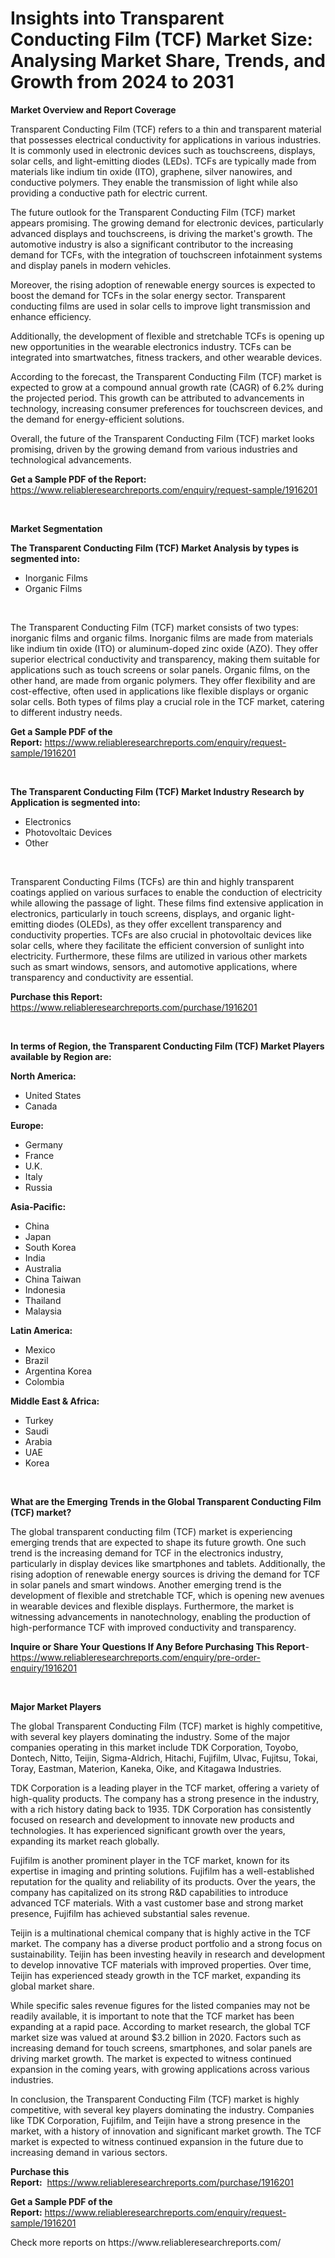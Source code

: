 <p><h1>Insights into Transparent Conducting Film (TCF) Market Size: Analysing Market Share, Trends, and Growth from 2024 to 2031</h1></p><p><strong>Market Overview and Report Coverage</strong></p>
<p><p>Transparent Conducting Film (TCF) refers to a thin and transparent material that possesses electrical conductivity for applications in various industries. It is commonly used in electronic devices such as touchscreens, displays, solar cells, and light-emitting diodes (LEDs). TCFs are typically made from materials like indium tin oxide (ITO), graphene, silver nanowires, and conductive polymers. They enable the transmission of light while also providing a conductive path for electric current.</p><p>The future outlook for the Transparent Conducting Film (TCF) market appears promising. The growing demand for electronic devices, particularly advanced displays and touchscreens, is driving the market's growth. The automotive industry is also a significant contributor to the increasing demand for TCFs, with the integration of touchscreen infotainment systems and display panels in modern vehicles.</p><p>Moreover, the rising adoption of renewable energy sources is expected to boost the demand for TCFs in the solar energy sector. Transparent conducting films are used in solar cells to improve light transmission and enhance efficiency.</p><p>Additionally, the development of flexible and stretchable TCFs is opening up new opportunities in the wearable electronics industry. TCFs can be integrated into smartwatches, fitness trackers, and other wearable devices.</p><p>According to the forecast, the Transparent Conducting Film (TCF) market is expected to grow at a compound annual growth rate (CAGR) of 6.2% during the projected period. This growth can be attributed to advancements in technology, increasing consumer preferences for touchscreen devices, and the demand for energy-efficient solutions.</p><p>Overall, the future of the Transparent Conducting Film (TCF) market looks promising, driven by the growing demand from various industries and technological advancements.</p></p>
<p><strong>Get a Sample PDF of the Report:</strong> <a href="https://www.reliableresearchreports.com/enquiry/request-sample/1916201">https://www.reliableresearchreports.com/enquiry/request-sample/1916201</a></p>
<p>&nbsp;</p>
<p><strong>Market Segmentation</strong></p>
<p><strong>The Transparent Conducting Film (TCF) Market Analysis by types is segmented into:</strong></p>
<p><ul><li>Inorganic Films</li><li>Organic Films</li></ul></p>
<p>&nbsp;</p>
<p><p>The Transparent Conducting Film (TCF) market consists of two types: inorganic films and organic films. Inorganic films are made from materials like indium tin oxide (ITO) or aluminum-doped zinc oxide (AZO). They offer superior electrical conductivity and transparency, making them suitable for applications such as touch screens or solar panels. Organic films, on the other hand, are made from organic polymers. They offer flexibility and are cost-effective, often used in applications like flexible displays or organic solar cells. Both types of films play a crucial role in the TCF market, catering to different industry needs.</p></p>
<p><strong>Get a Sample PDF of the Report:</strong>&nbsp;<a href="https://www.reliableresearchreports.com/enquiry/request-sample/1916201">https://www.reliableresearchreports.com/enquiry/request-sample/1916201</a></p>
<p>&nbsp;</p>
<p><strong>The Transparent Conducting Film (TCF) Market Industry Research by Application is segmented into:</strong></p>
<p><ul><li>Electronics</li><li>Photovoltaic Devices</li><li>Other</li></ul></p>
<p>&nbsp;</p>
<p><p>Transparent Conducting Films (TCFs) are thin and highly transparent coatings applied on various surfaces to enable the conduction of electricity while allowing the passage of light. These films find extensive application in electronics, particularly in touch screens, displays, and organic light-emitting diodes (OLEDs), as they offer excellent transparency and conductivity properties. TCFs are also crucial in photovoltaic devices like solar cells, where they facilitate the efficient conversion of sunlight into electricity. Furthermore, these films are utilized in various other markets such as smart windows, sensors, and automotive applications, where transparency and conductivity are essential.</p></p>
<p><strong>Purchase this Report:</strong>&nbsp; <a href="https://www.reliableresearchreports.com/purchase/1916201">https://www.reliableresearchreports.com/purchase/1916201</a></p>
<p>&nbsp;</p>
<p><strong>In terms of Region, the Transparent Conducting Film (TCF) Market Players available by Region are:</strong></p>
<p>
    <p> <strong> North America: </strong>
        <ul>
            <li>United States</li>
            <li>Canada</li>
        </ul>
        </p> 
    <p> <strong> Europe: </strong>
        <ul>
            <li>Germany</li>
            <li>France</li>
            <li>U.K.</li>
            <li>Italy</li>
            <li>Russia</li>
        </ul>
        </p> 
    <p> <strong> Asia-Pacific: </strong>
        <ul>
            <li>China</li>
            <li>Japan</li>
            <li>South Korea</li>
            <li>India</li>
            <li>Australia</li>
            <li>China Taiwan</li>
            <li>Indonesia</li>
            <li>Thailand</li>
            <li>Malaysia</li>
        </ul>
        </p> 
    <p> <strong> Latin America: </strong>
        <ul>
            <li>Mexico</li>
            <li>Brazil</li>
            <li>Argentina Korea</li>
            <li>Colombia</li>
        </ul>
        </p> 
    <p> <strong> Middle East & Africa: </strong>
        <ul>
            <li>Turkey</li>
            <li>Saudi</li>
            <li>Arabia</li>
            <li>UAE</li>
            <li>Korea</li>
        </ul>
    </p>
    </p>
<p>&nbsp;</p>
<p><strong>What are the Emerging Trends in the Global Transparent Conducting Film (TCF) market?</strong></p>
<p><p>The global transparent conducting film (TCF) market is experiencing emerging trends that are expected to shape its future growth. One such trend is the increasing demand for TCF in the electronics industry, particularly in display devices like smartphones and tablets. Additionally, the rising adoption of renewable energy sources is driving the demand for TCF in solar panels and smart windows. Another emerging trend is the development of flexible and stretchable TCF, which is opening new avenues in wearable devices and flexible displays. Furthermore, the market is witnessing advancements in nanotechnology, enabling the production of high-performance TCF with improved conductivity and transparency.</p></p>
<p><strong>Inquire or Share Your Questions If Any Before Purchasing This Report</strong>- <a href="https://www.reliableresearchreports.com/enquiry/pre-order-enquiry/1916201">https://www.reliableresearchreports.com/enquiry/pre-order-enquiry/1916201</a></p>
<p>&nbsp;</p>
<p><strong>Major Market Players</strong></p>
<p><p>The global Transparent Conducting Film (TCF) market is highly competitive, with several key players dominating the industry. Some of the major companies operating in this market include TDK Corporation, Toyobo, Dontech, Nitto, Teijin, Sigma-Aldrich, Hitachi, Fujifilm, Ulvac, Fujitsu, Tokai, Toray, Eastman, Materion, Kaneka, Oike, and Kitagawa Industries.</p><p>TDK Corporation is a leading player in the TCF market, offering a variety of high-quality products. The company has a strong presence in the industry, with a rich history dating back to 1935. TDK Corporation has consistently focused on research and development to innovate new products and technologies. It has experienced significant growth over the years, expanding its market reach globally.</p><p>Fujifilm is another prominent player in the TCF market, known for its expertise in imaging and printing solutions. Fujifilm has a well-established reputation for the quality and reliability of its products. Over the years, the company has capitalized on its strong R&D capabilities to introduce advanced TCF materials. With a vast customer base and strong market presence, Fujifilm has achieved substantial sales revenue.</p><p>Teijin is a multinational chemical company that is highly active in the TCF market. The company has a diverse product portfolio and a strong focus on sustainability. Teijin has been investing heavily in research and development to develop innovative TCF materials with improved properties. Over time, Teijin has experienced steady growth in the TCF market, expanding its global market share.</p><p>While specific sales revenue figures for the listed companies may not be readily available, it is important to note that the TCF market has been expanding at a rapid pace. According to market research, the global TCF market size was valued at around $3.2 billion in 2020. Factors such as increasing demand for touch screens, smartphones, and solar panels are driving market growth. The market is expected to witness continued expansion in the coming years, with growing applications across various industries.</p><p>In conclusion, the Transparent Conducting Film (TCF) market is highly competitive, with several key players dominating the industry. Companies like TDK Corporation, Fujifilm, and Teijin have a strong presence in the market, with a history of innovation and significant market growth. The TCF market is expected to witness continued expansion in the future due to increasing demand in various sectors.</p></p>
<p><strong>Purchase this Report:</strong>&nbsp;&nbsp;<a href="https://www.reliableresearchreports.com/purchase/1916201">https://www.reliableresearchreports.com/purchase/1916201</a></p>
<p></p>
<p><strong>Get a Sample PDF of the Report:</strong>&nbsp;<a href="https://www.reliableresearchreports.com/enquiry/request-sample/1916201">https://www.reliableresearchreports.com/enquiry/request-sample/1916201</a></p>
<p>Check more reports on https://www.reliableresearchreports.com/</p>